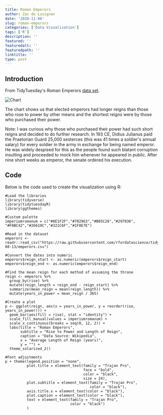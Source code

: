 ```yaml
---
title: Roman Emperors
author: Zac de Lusignan
date: '2020-11-08'
slug: roman-emperors
categories: ['Data Visualization']
tags: ['R']
description: ''
featured: ''
featuredalt: ''
featuredpath: ''
linktitle: ''
type: post
---
```


## Introduction

From TidyTuesday's Roman Emperors [data set](https://github.com/rfordatascience/tidytuesday/tree/master/data/2019/2019-08-13).

![Chart](/img/main/emperors.png)

The chart shows us that elected emperors had longer reigns than those who rose to power by other means and the shortest reigns were by those who purchased their power.

Note: I was curious why those who purchased their power had such short reigns and decided to do further research. In 193 CE, Didius Julianus paid the Praetorian Guard 25,000 sesterces (this was 41 times a soldier's annual salary) for every soldier in the army in exchange for being named emperor. He was widely despised for this as the people found such blatant corruption insulting and proceeded to mock him whenever he appeared in public. After nine short weeks as emperor, the senate ordered his execution.

## Code

Below is the code used to create the visualization using R:

````
#Load the libraries
library(tidyverse)
library(tidytuesdayR)
library(ggthemes)

#Custom palette
imperiumromanum = c("#8E1F2F","#702963","#B85C28","#297036", "#F0BC42","#26619C","#321C6F","#1F8E7E")

#Read in the dataset
emperors <- readr::read_csv("https://raw.githubusercontent.com/rfordatascience/tidytuesday/master/data/2019/2019-08-13/emperors.csv")

#Convert the dates into numeric
emperors$reign_start <- as.numeric(emperors$reign_start)
emperors$reign_end <- as.numeric(emperors$reign_end)

#Find the mean reign for each method of assuming the throne
reign <- emperors %>%
  group_by(rise) %>%
  mutate(reign_length = reign_end - reign_start) %>%
  summarize(mean_reign = mean(reign_length)) %>%
  mutate(years_in_power = mean_reign / 365)

#Create a plot
p <- ggplot(reign, aes(x = years_in_power, y = reorder(rise, years_in_power))) +
  geom_bar(aes(fill = rise), stat = "identity") +
  scale_fill_manual(values = imperiumromanum) +
  scale_x_continuous(breaks = seq(0, 12, 2)) +
  labs(title = "Roman Emperors",
       subtitle = "Rise to Power and Length of Reign",
       caption = "Data Source: Wikipedia",
       x = "Average Length of Reign (years)",
       y = "") +
  theme_solarized_2()

#Font adjustments
p + theme(legend.position = "none",
          plot.title = element_text(family = "Trajan Pro",
                                    face = "bold",
                                    color = "black",
                                    size = 24),
          plot.subtitle = element_text(family = "Trajan Pro",
                                       color = "black"),
          axis.title.x = element_text(color = "black"),
          plot.caption = element_text(color = "black"),
          text = element_text(family = "Trajan Pro",
                              color = "black")
          )
````